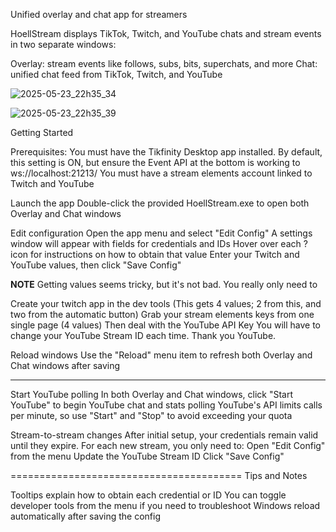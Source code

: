 Unified overlay and chat app for streamers

HoellStream displays TikTok, Twitch, and YouTube chats and stream events in two separate windows:

Overlay: stream events like follows, subs, bits, superchats, and more
Chat: unified chat feed from TikTok, Twitch, and YouTube



![2025-05-23_22h35_34](https://github.com/user-attachments/assets/0de8159a-00b1-4334-b4fd-787c57bdf8ff)


![2025-05-23_22h35_39](https://github.com/user-attachments/assets/55a28d0f-5ced-4877-acf1-3a8c02772ee4)


Getting Started

Prerequisites:
You must have the Tikfinity Desktop app installed. By default, this setting is ON, but ensure the Event API at the bottom is working to ws://localhost:21213/
You must have a stream elements account linked to Twitch and YouTube

Launch the app
Double-click the provided HoellStream.exe to open both Overlay and Chat windows

Edit configuration
Open the app menu and select "Edit Config"
A settings window will appear with fields for credentials and IDs
Hover over each ? icon for instructions on how to obtain that value
Enter your Twitch and YouTube values, then click "Save Config"

**NOTE**
Getting values seems tricky, but it's not bad. You really only need to 

Create your twitch app in the dev tools (This gets 4 values; 2 from this, and two from the automatic button)
Grab your stream elements keys from one single page (4 values)
Then deal with the YouTube API Key
You will have to change your YouTube Stream ID each time. Thank you YouTube.

Reload windows
Use the "Reload" menu item to refresh both Overlay and Chat windows after saving
***


Start YouTube polling
In both Overlay and Chat windows, click "Start YouTube" to begin YouTube chat and stats polling
YouTube's API limits calls per minute, so use "Start" and "Stop" to avoid exceeding your quota

Stream-to-stream changes
After initial setup, your credentials remain valid until they expire. For each new stream, you only need to:
Open "Edit Config" from the menu
Update the YouTube Stream ID
Click "Save Config"

========================================
Tips and Notes

Tooltips explain how to obtain each credential or ID
You can toggle developer tools from the menu if you need to troubleshoot
Windows reload automatically after saving the config

